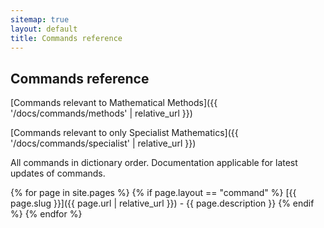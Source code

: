 ```yaml
---
sitemap: true
layout: default
title: Commands reference
---
```


## Commands reference

[Commands relevant to Mathematical Methods]({{ '/docs/commands/methods' | relative_url }})

[Commands relevant to only Specialist Mathematics]({{ '/docs/commands/specialist' | relative_url }})

All commands in dictionary order. Documentation applicable for latest updates of commands.

{% for page in site.pages %}
  {% if page.layout == "command" %}
[{{ page.slug }}]({{ page.url | relative_url }}) - {{ page.description }}
  {% endif %}
{% endfor %}